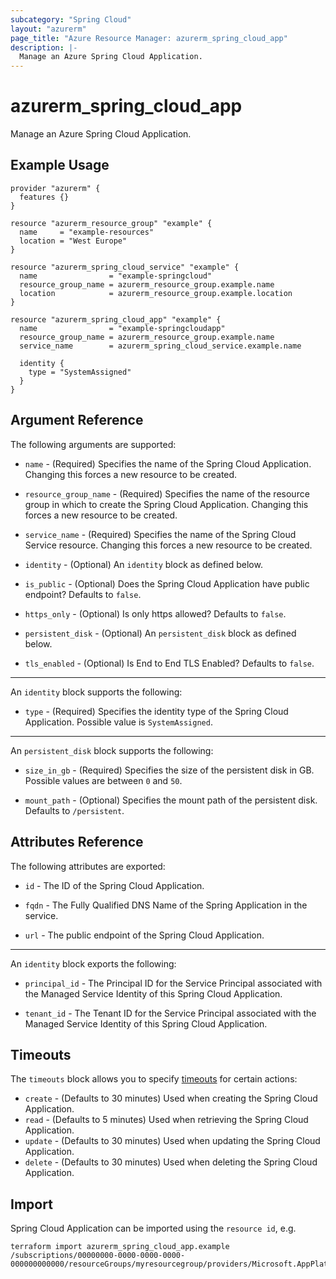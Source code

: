 ```yaml
---
subcategory: "Spring Cloud"
layout: "azurerm"
page_title: "Azure Resource Manager: azurerm_spring_cloud_app"
description: |-
  Manage an Azure Spring Cloud Application.
---
```


# azurerm_spring_cloud_app

Manage an Azure Spring Cloud Application.

## Example Usage

```hcl
provider "azurerm" {
  features {}
}

resource "azurerm_resource_group" "example" {
  name     = "example-resources"
  location = "West Europe"
}

resource "azurerm_spring_cloud_service" "example" {
  name                = "example-springcloud"
  resource_group_name = azurerm_resource_group.example.name
  location            = azurerm_resource_group.example.location
}

resource "azurerm_spring_cloud_app" "example" {
  name                = "example-springcloudapp"
  resource_group_name = azurerm_resource_group.example.name
  service_name        = azurerm_spring_cloud_service.example.name

  identity {
    type = "SystemAssigned"
  }
}
```

## Argument Reference

The following arguments are supported:

* `name` - (Required) Specifies the name of the Spring Cloud Application. Changing this forces a new resource to be created.

* `resource_group_name` - (Required) Specifies the name of the resource group in which to create the Spring Cloud Application. Changing this forces a new resource to be created.

* `service_name` - (Required) Specifies the name of the Spring Cloud Service resource. Changing this forces a new resource to be created.

* `identity` - (Optional) An `identity` block as defined below.

* `is_public` - (Optional) Does the Spring Cloud Application have public endpoint? Defaults to `false`.

* `https_only` - (Optional) Is only https allowed? Defaults to `false`.

* `persistent_disk` - (Optional) An `persistent_disk` block as defined below.

* `tls_enabled` - (Optional) Is End to End TLS Enabled? Defaults to `false`.

---

An `identity` block supports the following:

* `type` - (Required) Specifies the identity type of the Spring Cloud Application. Possible value is `SystemAssigned`.

---

An `persistent_disk` block supports the following:

* `size_in_gb` - (Required) Specifies the size of the persistent disk in GB. Possible values are between `0` and `50`.

* `mount_path` - (Optional) Specifies the mount path of the persistent disk. Defaults to `/persistent`.

## Attributes Reference

The following attributes are exported:

* `id` - The ID of the Spring Cloud Application.

* `fqdn` - The Fully Qualified DNS Name of the Spring Application in the service.

* `url` - The public endpoint of the Spring Cloud Application.

---

An `identity` block exports the following:

* `principal_id` - The Principal ID for the Service Principal associated with the Managed Service Identity of this Spring Cloud Application.

* `tenant_id` - The Tenant ID for the Service Principal associated with the Managed Service Identity of this Spring Cloud Application.

## Timeouts

The `timeouts` block allows you to specify [timeouts](https://www.terraform.io/docs/configuration/resources.html#timeouts) for certain actions:

* `create` - (Defaults to 30 minutes) Used when creating the Spring Cloud Application.
* `read` - (Defaults to 5 minutes) Used when retrieving the Spring Cloud Application.
* `update` - (Defaults to 30 minutes) Used when updating the Spring Cloud Application.
* `delete` - (Defaults to 30 minutes) Used when deleting the Spring Cloud Application.

## Import

Spring Cloud Application can be imported using the `resource id`, e.g.

```shell
terraform import azurerm_spring_cloud_app.example /subscriptions/00000000-0000-0000-0000-000000000000/resourceGroups/myresourcegroup/providers/Microsoft.AppPlatform/Spring/myservice/apps/myapp
```
